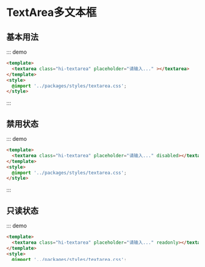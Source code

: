 # TextArea多文本框

## 基本用法
::: demo
```html
<template>
  <textarea class="hi-textarea" placeholder="请输入..." ></textarea>
</template>
<style>
  @import '../packages/styles/textarea.css';
</style>
```
:::


## 禁用状态
::: demo
```html
<template>
  <textarea class="hi-textarea" placeholder="请输入..." disabled></textarea>
</template>
<style>
  @import '../packages/styles/textarea.css';
</style>
```
:::


## 只读状态
::: demo
```html
<template>
  <textarea class="hi-textarea" placeholder="请输入..." readonly></textarea>
</template>
<style>
  @import '../packages/styles/textarea.css';
</style>
```
:::


## 宽度100%
::: demo
```html
<template>
  <textarea class="hi-textarea" placeholder="请输入..." width="100%"></textarea>
</template>
<style>
  @import '../packages/styles/textarea.css';
</style>
```
:::


## 水平垂直拉伸
::: demo
```html
<template>
  垂直拉伸
  <textarea class="hi-textarea" placeholder="请输入..." resize="vertical"></textarea>
  水平拉伸
  <textarea class="hi-textarea" placeholder="请输入..." resize="horizontal"></textarea>
  <br>
  双向拉伸
  <textarea class="hi-textarea" placeholder="请输入..." resize="both"></textarea>
</template>
<style>
  @import '../packages/styles/textarea.css';
</style>
```
:::

## 内联嵌套
:::demo
```html
<template>
  <div class="hi-textarea"><textarea rows="4" resize></textarea></div>
</template>
<style>
  @import '../packages/styles/textarea.css';
</style>
```
:::

## 块级嵌套
:::demo
```html
<template>
  <div class="hi-textarea"><textarea rows="4" resize="vertical" style="display:block;"></textarea></div>
</template>
<style>
  @import '../packages/styles/textarea.css';
</style>
```
:::


## 文本域出错
:::demo 
```html
<template>
  非嵌套结构出错
  <textarea class="hi-textarea" is-error></textarea>
  <br>
  嵌套结构出错
  <div class="hi-textarea"><textarea is-error></textarea></div>
</template>
<style>
  @import '../packages/styles/textarea.css';
</style>
```
:::
